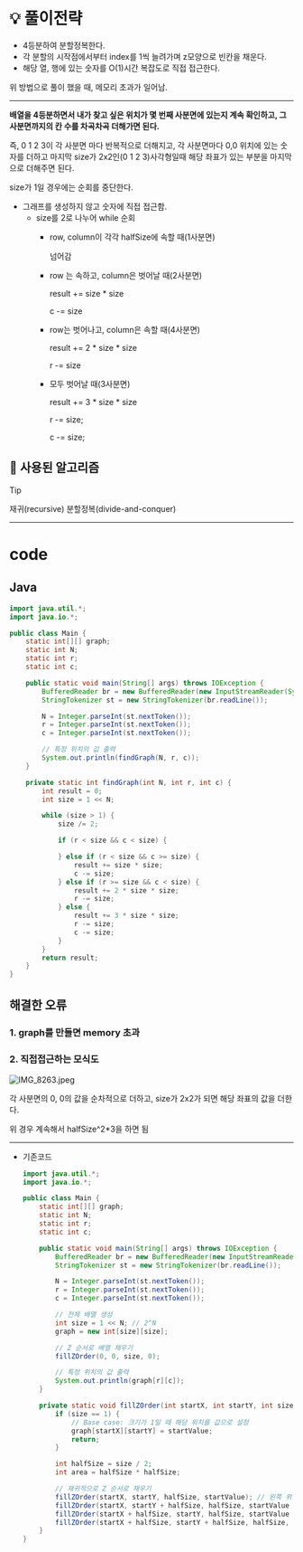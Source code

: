 # 💡 풀이전략

- 4등분하여 분할정복한다.
- 각 분할의 시작점에서부터 index를 1씩 늘려가며 z모양으로 빈칸을 채운다.
- 해당 열, 행에 있는 숫자를 O(1)시간 복잡도로 직접 접근한다.

위 방법으로 풀이 했을 때, 메모리 초과가 일어남.

---

**배열을 4등분하면서 내가 찾고 싶은 위치가 몇 번째 사분면에 있는지 계속 확인하고, 그 사분면까지의 칸 수를 차곡차곡 더해가면 된다.**

즉, 0 1 2 3이 각 사분면 마다 반복적으로 더해지고, 각 사분면마다 0,0 위치에 있는 숫자를 더하고 마지막 size가 2x2인(0 1 2 3)사각형일때 해당 좌표가 있는 부분을 마지막으로 더해주면 된다.

size가 1일 경우에는 순회를 중단한다.

- 그래프를 생성하지 않고 숫자에 직접 접근함.
    - size를 2로 나누어 while 순회
        - row, column이 각각 halfSize에 속할 때(1사분면)
            
            넘어감
            
        - row 는 속하고, column은 벗어날 때(2사분면)
            
            result += size * size
            
            c -= size
            
        - row는 벗어나고, column은 속할 때(4사분면)
            
            result += 2 * size * size
            
            r -= size
            
        - 모두 벗어날 때(3사분면)
            
            result += 3 * size * size
            
            r -= size;
            
            c -= size;
            
## 🎨 사용된 알고리즘


> [!tip]
> 재귀(recursive)
> 분할정복(divide-and-conquer)

---

# code

## Java

```java
import java.util.*;
import java.io.*;

public class Main {
    static int[][] graph;
    static int N;
    static int r;
    static int c;

    public static void main(String[] args) throws IOException {
        BufferedReader br = new BufferedReader(new InputStreamReader(System.in));
        StringTokenizer st = new StringTokenizer(br.readLine());

        N = Integer.parseInt(st.nextToken());
        r = Integer.parseInt(st.nextToken());
        c = Integer.parseInt(st.nextToken());

        // 특정 위치의 값 출력
        System.out.println(findGraph(N, r, c));
    }

    private static int findGraph(int N, int r, int c) {
        int result = 0;
        int size = 1 << N;

        while (size > 1) {
            size /= 2;

            if (r < size && c < size) {

            } else if (r < size && c >= size) {
                result += size * size;
                c -= size;
            } else if (r >= size && c < size) {
                result += 2 * size * size;
                r -= size;
            } else {
                result += 3 * size * size;
                r -= size;
                c -= size;
            }
        }
        return result;
    }
}
```

## 해결한 오류

### 1. graph를 만들면 memory 초과

### 2. 직접접근하는 모식도

![IMG_8263.jpeg](https://prod-files-secure.s3.us-west-2.amazonaws.com/6b8d40ba-5287-42be-84df-56b1c96a2c05/a653ae93-c4e1-49f8-a5be-3461c7fcb836/IMG_8263.jpeg)

각 사분면의 0, 0의 값을 순차적으로 더하고, size가 2x2가 되면 해당 좌표의 값을 더한다.

위 경우 계속해서 halfSize^2*3을 하면 됨

---

- 기존코드
    
    ```java
    import java.util.*;
    import java.io.*;
    
    public class Main {
        static int[][] graph;
        static int N;
        static int r;
        static int c;
    
        public static void main(String[] args) throws IOException {
            BufferedReader br = new BufferedReader(new InputStreamReader(System.in));
            StringTokenizer st = new StringTokenizer(br.readLine());
    
            N = Integer.parseInt(st.nextToken());
            r = Integer.parseInt(st.nextToken());
            c = Integer.parseInt(st.nextToken());
    
            // 전체 배열 생성
            int size = 1 << N; // 2^N
            graph = new int[size][size];
    
            // Z 순서로 배열 채우기
            fillZOrder(0, 0, size, 0);
    
            // 특정 위치의 값 출력
            System.out.println(graph[r][c]);
        }
    
        private static void fillZOrder(int startX, int startY, int size, int startValue) {
            if (size == 1) {
                // Base case: 크기가 1일 때 해당 위치를 값으로 설정
                graph[startX][startY] = startValue;
                return;
            }
    
            int halfSize = size / 2;
            int area = halfSize * halfSize;
    
            // 재귀적으로 Z 순서로 채우기
            fillZOrder(startX, startY, halfSize, startValue); // 왼쪽 위
            fillZOrder(startX, startY + halfSize, halfSize, startValue + area); // 오른쪽 위
            fillZOrder(startX + halfSize, startY, halfSize, startValue + 2 * area); // 왼쪽 아래
            fillZOrder(startX + halfSize, startY + halfSize, halfSize, startValue + 3 * area); // 오른쪽 아래
        }
    }
    ```

